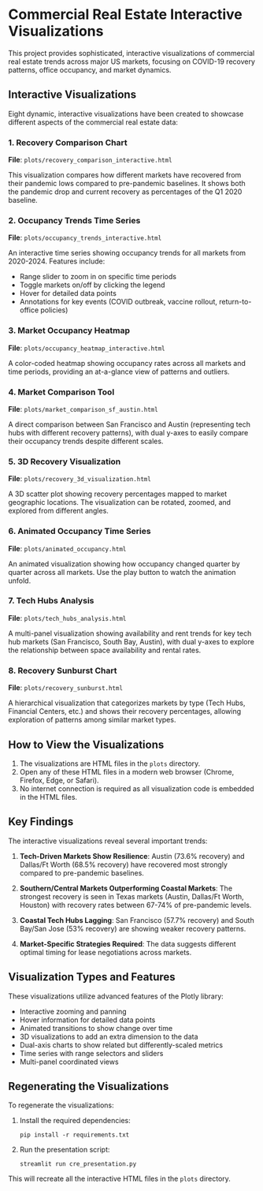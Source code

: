# Commercial Real Estate Interactive Visualizations

This project provides sophisticated, interactive visualizations of commercial real estate trends across major US markets, focusing on COVID-19 recovery patterns, office occupancy, and market dynamics.

## Interactive Visualizations

Eight dynamic, interactive visualizations have been created to showcase different aspects of the commercial real estate data:

### 1. Recovery Comparison Chart
**File**: `plots/recovery_comparison_interactive.html`

This visualization compares how different markets have recovered from their pandemic lows compared to pre-pandemic baselines. It shows both the pandemic drop and current recovery as percentages of the Q1 2020 baseline.

### 2. Occupancy Trends Time Series
**File**: `plots/occupancy_trends_interactive.html`

An interactive time series showing occupancy trends for all markets from 2020-2024. Features include:
- Range slider to zoom in on specific time periods
- Toggle markets on/off by clicking the legend
- Hover for detailed data points
- Annotations for key events (COVID outbreak, vaccine rollout, return-to-office policies)

### 3. Market Occupancy Heatmap
**File**: `plots/occupancy_heatmap_interactive.html`

A color-coded heatmap showing occupancy rates across all markets and time periods, providing an at-a-glance view of patterns and outliers.

### 4. Market Comparison Tool
**File**: `plots/market_comparison_sf_austin.html`

A direct comparison between San Francisco and Austin (representing tech hubs with different recovery patterns), with dual y-axes to easily compare their occupancy trends despite different scales.

### 5. 3D Recovery Visualization
**File**: `plots/recovery_3d_visualization.html`

A 3D scatter plot showing recovery percentages mapped to market geographic locations. The visualization can be rotated, zoomed, and explored from different angles.

### 6. Animated Occupancy Time Series
**File**: `plots/animated_occupancy.html`

An animated visualization showing how occupancy changed quarter by quarter across all markets. Use the play button to watch the animation unfold.

### 7. Tech Hubs Analysis
**File**: `plots/tech_hubs_analysis.html`

A multi-panel visualization showing availability and rent trends for key tech hub markets (San Francisco, South Bay, Austin), with dual y-axes to explore the relationship between space availability and rental rates.

### 8. Recovery Sunburst Chart
**File**: `plots/recovery_sunburst.html`

A hierarchical visualization that categorizes markets by type (Tech Hubs, Financial Centers, etc.) and shows their recovery percentages, allowing exploration of patterns among similar market types.

## How to View the Visualizations

1. The visualizations are HTML files in the `plots` directory.
2. Open any of these HTML files in a modern web browser (Chrome, Firefox, Edge, or Safari).
3. No internet connection is required as all visualization code is embedded in the HTML files.

## Key Findings

The interactive visualizations reveal several important trends:

1. **Tech-Driven Markets Show Resilience**: Austin (73.6% recovery) and Dallas/Ft Worth (68.5% recovery) have recovered most strongly compared to pre-pandemic baselines.

2. **Southern/Central Markets Outperforming Coastal Markets**: The strongest recovery is seen in Texas markets (Austin, Dallas/Ft Worth, Houston) with recovery rates between 67-74% of pre-pandemic levels.

3. **Coastal Tech Hubs Lagging**: San Francisco (57.7% recovery) and South Bay/San Jose (53% recovery) are showing weaker recovery patterns.

4. **Market-Specific Strategies Required**: The data suggests different optimal timing for lease negotiations across markets.

## Visualization Types and Features

These visualizations utilize advanced features of the Plotly library:
- Interactive zooming and panning
- Hover information for detailed data points
- Animated transitions to show change over time
- 3D visualizations to add an extra dimension to the data
- Dual-axis charts to show related but differently-scaled metrics
- Time series with range selectors and sliders
- Multi-panel coordinated views

## Regenerating the Visualizations

To regenerate the visualizations:

1. Install the required dependencies:
   ```
   pip install -r requirements.txt
   ```

2. Run the presentation script:
   ```
   streamlit run cre_presentation.py
   ```

This will recreate all the interactive HTML files in the `plots` directory. 
